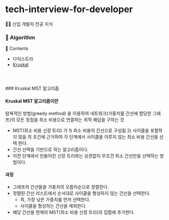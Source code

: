 # tech-interview-for-developer
👶🏻 신입 개발자 전공 지식




### 📌 Algorithm
📖 Contents

- 다익스트라
- [Kruskal](#Kruskal-MST-알고리즘)

#
<br/> 
### Kruskal MST 알고리즘

#### Kruskal MST 알고리즘이란
탐욕적인 방법(greedy method) 을 이용하여 네트워크(가중치를 간선에 할당한 그래프)의 모든 정점을 최소 비용으로 연결하는 최적 해답을 구하는 것

- MST(최소 비용 신장 트리) 가 1) 최소 비용의 간선으로 구성됨 2) 사이클을 포함하지 않음 의 조건에 근거하여 각 단계에서 사이클을 이루지 않는 최소 비용 간선을 선택 한다.
- 간선 선택을 기반으로 하는 알고리즘이다.
- 이전 단계에서 만들어진 신장 트리와는 상관없이 무조건 최소 간선만을 선택하는 방법이다.


#### 과정
  - 그래프의 간선들을 가중치의 오름차순으로 정렬한다.
  - 정렬된 간선 리스트에서 순서대로 사이클을 형성하지 않는 간선을 선택한다.
      - 즉, 가장 낮은 가중치를 먼저 선택한다.
      - 사이클을 형성하는 간선을 제외한다.
  - 해당 간선을 현재의 MST(최소 비용 신장 트리)의 집합에 추가한다.
